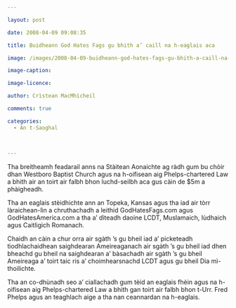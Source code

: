 ```yaml
---

layout: post

date: 2008-04-09 09:08:35

title: Buidheann God Hates Fags gu bhith a’ caill na h-eaglais aca

image: /images/2008-04-09-buidheann-god-hates-fags-gu-bhith-a-caill-na-h-eaglais-aca.jpg

image-caption:

image-licence:

author: Crìstean MacMhìcheil

comments: true

categories:
  - An t-Saoghal
  
  

---
```


Tha breitheamh feadarail anns na Stàitean Aonaichte ag ràdh gum bu chòir dhan Westboro Baptist Church agus na h-oifisean aig Phelps-chartered Law a bhith air an toirt air falbh bhon luchd-seilbh aca gus càin de $5m a phàigheadh.

<!--more-->

Tha an eaglais stèidhichte ann an Topeka, Kansas agus tha iad air tòrr làraichean-lìn a chruthachadh a leithid GodHatesFags.com agus GodHatesAmerica.com a tha a&#8217; dìteadh daoine LCDT, Muslamaich, Iùdhaich agus Caitligich Romanach.

Chaidh an càin a chur orra air sgàth &#8217;s gu bheil iad a&#8217; picketeadh tìodhlachaidhean saighdearan Ameireaganach air sgàth &#8217;s gu bheil iad dhen bheachd gu bheil na saighdearan a&#8217; bàsachadh air sgàth &#8217;s gu bheil Ameireaga a&#8217; toirt taic ris a&#8217; choimhearsnachd LCDT agus gu bheil Dia mì-thoilichte.

Tha an co-dhùnadh seo a&#8217; ciallachadh gum tèid an eaglais fhèin agus na h-oifisean aig Phelps-chartered Law a bhith gan toirt air falbh bhon t-Urr. Fred Phelps agus an teaghlach aige a tha nan ceannardan na h-eaglais.

